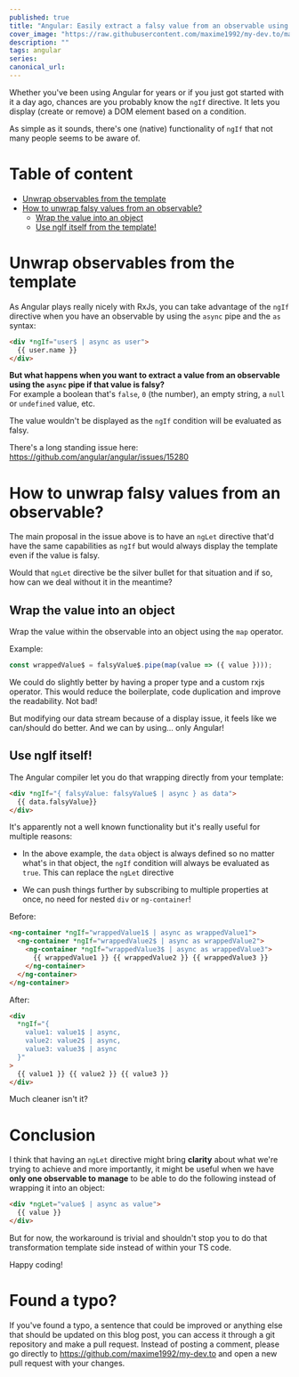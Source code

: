 ```yaml
---
published: true
title: "Angular: Easily extract a falsy value from an observable using the async pipe ?"
cover_image: "https://raw.githubusercontent.com/maxime1992/my-dev.to/master/blog-posts/angular-easily-extract-a-falsy-value-from-an-observable-using-the-async-pipe/assets/cover-horror-face.png"
description: ""
tags: angular
series:
canonical_url:
---
```


Whether you've been using Angular for years or if you just got started with it a day ago, chances are you probably know the `ngIf` directive. It lets you display (create or remove) a DOM element based on a condition.

As simple as it sounds, there's one (native) functionality of `ngIf` that not many people seems to be aware of.

# Table of content

- [Unwrap observables from the template](#unwrap-observables-from-the-template)
- [How to unwrap falsy values from an observable?](#how-to-unwrap-falsy-values-from-an-observable)
  - [Wrap the value into an object](#wrap-the-value-into-an-object)
  - [Use ngIf itself from the template!](#use-ng-if-itself-from-the-template)

# Unwrap observables from the template

As Angular plays really nicely with RxJs, you can take advantage of the `ngIf` directive when you have an observable by using the `async` pipe and the `as` syntax:

```html
<div *ngIf="user$ | async as user">
  {{ user.name }}
</div>
```

**But what happens when you want to extract a value from an observable using the `async` pipe if that value is falsy?**  
For example a boolean that's `false`, `0` (the number), an empty string, a `null` or `undefined` value, etc.

The value wouldn't be displayed as the `ngIf` condition will be evaluated as falsy.

There's a long standing issue here: https://github.com/angular/angular/issues/15280

# How to unwrap falsy values from an observable?

The main proposal in the issue above is to have an `ngLet` directive that'd have the same capabilities as `ngIf` but would always display the template even if the value is falsy.

Would that `ngLet` directive be the silver bullet for that situation and if so, how can we deal without it in the meantime?

## Wrap the value into an object

Wrap the value within the observable into an object using the `map` operator.

Example:

```ts
const wrappedValue$ = falsyValue$.pipe(map(value => ({ value })));
```

We could do slightly better by having a proper type and a custom rxjs operator. This would reduce the boilerplate, code duplication and improve the readability. Not bad!

But modifying our data stream because of a display issue, it feels like we can/should do better. And we can by using... only Angular!

## Use ngIf itself!

The Angular compiler let you do that wrapping directly from your template:

```html
<div *ngIf="{ falsyValue: falsyValue$ | async } as data">
  {{ data.falsyValue}}
</div>
```

It's apparently not a well known functionality but it's really useful for multiple reasons:

- In the above example, the `data` object is always defined so no matter what's in that object, the `ngIf` condition will always be evaluated as `true`. This can replace the `ngLet` directive

* We can push things further by subscribing to multiple properties at once, no need for nested `div` or `ng-container`!

Before:

```html
<ng-container *ngIf="wrappedValue1$ | async as wrappedValue1">
  <ng-container *ngIf="wrappedValue2$ | async as wrappedValue2">
    <ng-container *ngIf="wrappedValue3$ | async as wrappedValue3">
      {{ wrappedValue1 }} {{ wrappedValue2 }} {{ wrappedValue3 }}
    </ng-container>
  </ng-container>
</ng-container>
```

After:

```html
<div
  *ngIf="{
    value1: value1$ | async,
    value2: value2$ | async,
    value3: value3$ | async
  }"
>
  {{ value1 }} {{ value2 }} {{ value3 }}
</div>
```

Much cleaner isn't it?

# Conclusion

I think that having an `ngLet` directive might bring **clarity** about what we're trying to achieve and more importantly, it might be useful when we have **only one observable to manage** to be able to do the following instead of wrapping it into an object:

```html
<div *ngLet="value$ | async as value">
  {{ value }}
</div>
```

But for now, the workaround is trivial and shouldn't stop you to do that transformation template side instead of within your TS code.

Happy coding!

# Found a typo?

If you've found a typo, a sentence that could be improved or anything else that should be updated on this blog post, you can access it through a git repository and make a pull request. Instead of posting a comment, please go directly to https://github.com/maxime1992/my-dev.to and open a new pull request with your changes.
